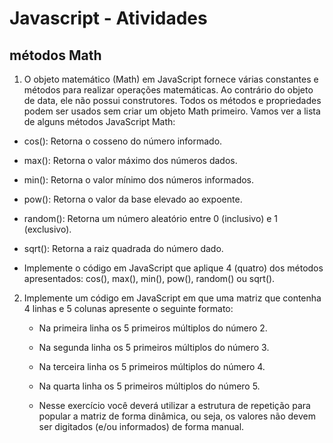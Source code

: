 # Javascript - Atividades 

## métodos Math

1. O objeto matemático (Math) em JavaScript fornece várias constantes e métodos para realizar operações matemáticas. Ao contrário do objeto de data, ele não possui construtores. Todos os métodos e propriedades podem ser usados ​​sem criar um objeto Math primeiro. Vamos ver a lista de alguns métodos JavaScript Math:
  - cos():  Retorna o cosseno do número informado.

  - max(): Retorna o valor máximo dos números dados.

  - min(): Retorna o valor mínimo dos números informados.

  - pow(): Retorna o valor da base elevado ao expoente.

  - random(): Retorna um número aleatório entre 0 (inclusivo) e 1 (exclusivo).

  - sqrt(): Retorna a raiz quadrada do número dado. 
  
  - Implemente o código em JavaScript que aplique 4 (quatro) dos métodos apresentados: cos(), max(), min(), pow(), random() ou sqrt().

2. Implemente um código em JavaScript em que uma matriz que contenha 4 linhas e 5 colunas apresente o seguinte formato:

   - Na primeira linha os 5 primeiros múltiplos do número 2.

   - Na segunda linha os 5 primeiros múltiplos do número 3.

   - Na terceira linha os 5 primeiros múltiplos do número 4.

   - Na quarta linha os 5 primeiros múltiplos do número 5.

   - Nesse exercício você deverá utilizar a estrutura de repetição para popular a matriz de forma dinâmica, ou seja, os valores não devem ser digitados (e/ou informados) de forma manual.
